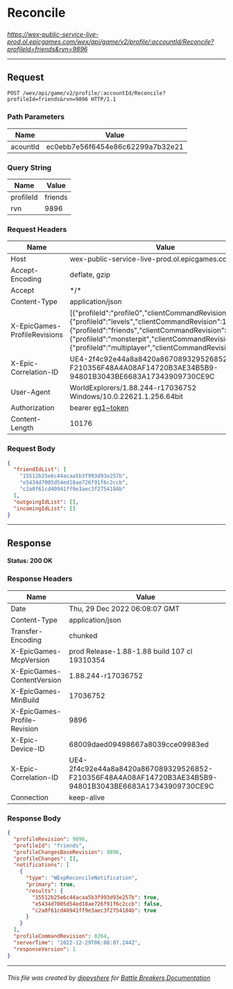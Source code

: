 # Reconcile

#####

*https://wex-public-service-live-prod.ol.epicgames.com/wex/api/game/v2/profile/:accountId/Reconcile?profileId=friends&rvn=9896*

___

## Request

```http
POST /wex/api/game/v2/profile/:accountId/Reconcile?profileId=friends&rvn=9896 HTTP/1.1
```

### Path Parameters

| Name     | Value                             |
|----------|-----------------------------------|
| acountId | ec0ebb7e56f6454e86c62299a7b32e21  |

### Query String

| Name      | Value   |
|-----------|---------|
| profileId | friends |
| rvn       | 9896    |

### Request Headers

| Name                         | Value                                                                                                                                                                                                                                                                              |
|------------------------------|------------------------------------------------------------------------------------------------------------------------------------------------------------------------------------------------------------------------------------------------------------------------------------|
| Host                         | wex-public-service-live-prod.ol.epicgames.com                                                                                                                                                                                                                                      |
| Accept-Encoding              | deflate, gzip                                                                                                                                                                                                                                                                      |
| Accept                       | \*/\*                                                                                                                                                                                                                                                                              |
| Content-Type                 | application/json                                                                                                                                                                                                                                                                   |
| X-EpicGames-ProfileRevisions | [{"profileId":"profile0","clientCommandRevision":24190},{"profileId":"levels","clientCommandRevision":14480},{"profileId":"friends","clientCommandRevision":8264},{"profileId":"monsterpit","clientCommandRevision":1081},{"profileId":"multiplayer","clientCommandRevision":900}] |
| X-Epic-Correlation-ID        | UE4-2f4c92e44a8a8420a867089329526852-F210356F48A4A08AF14720B3AE34B5B9-94801B3043BE6683A17343909730CE9C                                                                                                                                                                             |
| User-Agent                   | WorldExplorers/1.88.244-r17036752 Windows/10.0.22621.1.256.64bit                                                                                                                                                                                                                   |
| Authorization                | bearer [eg1~token](https://github.com/dippyshere/battle-breakers-documentation/blob/master/docs/common/tokens/eg1.md)                                                                                                                                                              |
| Content-Length               | 10176                                                                                                                                                                                                                                                                              |

### Request Body

```json
{
  "friendIdList": [
    "15512b25e6c44acaa5b3f993d93e257b",
    "e5434d7005d54ed18ae726f91f6c2ccb",
    "c2a0f61cd40941ff9e3aec3f2754184b"
  ],
  "outgoingIdList": [],
  "incomingIdList": []
}
```

___

## Response

#### Status: 200 OK

### Response Headers

| Name                         | Value                                                                                                  |
|------------------------------|--------------------------------------------------------------------------------------------------------|
| Date                         | Thu, 29 Dec 2022 06:08:07 GMT                                                                          |
| Content-Type                 | application/json                                                                                       |
| Transfer-Encoding            | chunked                                                                                                |
| X-EpicGames-McpVersion       | prod Release-1.88-1.88 build 107 cl 19310354                                                           |
| X-EpicGames-ContentVersion   | 1.88.244-r17036752                                                                                     |
| X-EpicGames-MinBuild         | 17036752                                                                                               |
| X-EpicGames-Profile-Revision | 9896                                                                                                   |
| X-Epic-Device-ID             | 68009daed09498667a8039cce09983ed                                                                       |
| X-Epic-Correlation-ID        | UE4-2f4c92e44a8a8420a867089329526852-F210356F48A4A08AF14720B3AE34B5B9-94801B3043BE6683A17343909730CE9C |
| Connection                   | keep-alive                                                                                             |

### Response Body

```json
{
  "profileRevision": 9896,
  "profileId": "friends",
  "profileChangesBaseRevision": 9896,
  "profileChanges": [],
  "notifications": [
    {
      "type": "WExpReconcileNotification",
      "primary": true,
      "results": {
        "15512b25e6c44acaa5b3f993d93e257b": true,
        "e5434d7005d54ed18ae726f91f6c2ccb": false,
        "c2a0f61cd40941ff9e3aec3f2754184b": true
      }
    }
  ],
  "profileCommandRevision": 8264,
  "serverTime": "2022-12-29T06:08:07.244Z",
  "responseVersion": 1
}
```

___

###### This file was created by [dippyshere](https://github.com/dippyshere) for [Battle Breakers Documentation](https://github.com/dippyshere/battle-breakers-documentation)
